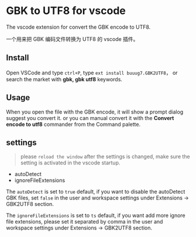 # GBK to UTF8 for vscode

The vscode extension for convert the GBK encode to UTF8.

一个用来把 GBK 编码文件转换为 UTF8 的 vscode 插件。

## Install

Open VSCode and type `ctrl+P`, type `ext install buuug7.GBK2UTF8`， or search the market with **gbk, gbk utf8** keywords.

## Usage

When you open the file with the GBK encode, it will show a prompt dialog suggest you convert it. or you can manual convert it with the **Convert encode to utf8** commander from the Command palette.

## settings

> please `reload the window` after the settings is changed, make sure the setting is activated in the vscode startup.

- autoDetect
- ignoreFileExtensions

The `autoDetect` is set to `true` default, if you want to disable the autoDetect GBK files, set `false` in the user and workspace settings under Extensions -> GBK2UTF8 section.

The `ignoreFileExtensions` is set to `ts` default, if you want add more ignore file extensions, please set it separated by comma in the user and workspace settings under Extensions -> GBK2UTF8 section.
